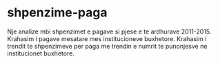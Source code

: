 shpenzime-paga
==============

Nje analize mbi shpenzimet e pagave si pjese e te ardhurave 2011-2015. Krahasim i pagave mesatare mes institucioneve buxhetore. Krahasim i trendit te shpenzimeve per paga me trendin e numrit te punonjesve ne institucionet buxhetore.

